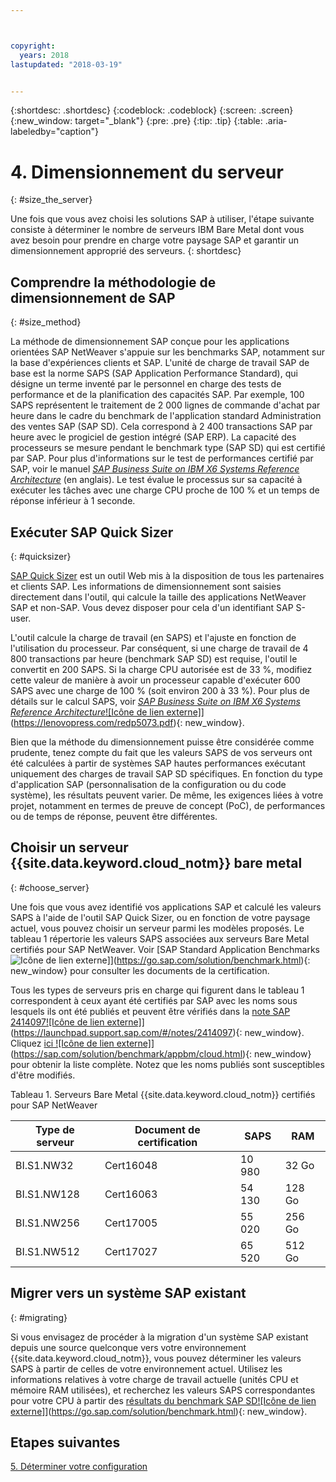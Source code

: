 ```yaml
---



copyright:
  years: 2018
lastupdated: "2018-03-19"


---
```


{:shortdesc: .shortdesc}
{:codeblock: .codeblock}
{:screen: .screen}
{:new_window: target="_blank"}
{:pre: .pre}
{:tip: .tip}
{:table: .aria-labeledby="caption"}


# 4. Dimensionnement du serveur
{: #size_the_server}

Une fois que vous avez choisi les solutions SAP à utiliser, l'étape suivante consiste à déterminer le nombre de serveurs IBM Bare Metal dont vous avez besoin pour prendre en charge votre paysage SAP et garantir un dimensionnement approprié des serveurs.
{: shortdesc}

## Comprendre la méthodologie de dimensionnement de SAP
{: #size_method}

La méthode de dimensionnement SAP conçue pour les applications orientées SAP NetWeaver s'appuie sur les benchmarks SAP, notamment sur la base d'expériences clients et SAP. L'unité de charge de travail SAP de base est la norme SAPS (SAP Application Performance Standard), qui désigne un terme inventé par le personnel en charge des tests de performance et de la planification des capacités SAP. Par exemple, 100 SAPS représentent le traitement de 2 000 lignes de commande d'achat par heure dans le cadre du benchmark de l'application standard Administration des ventes SAP (SAP SD). Cela correspond à 2 400 transactions SAP par heure avec le progiciel de gestion intégré (SAP ERP). La capacité des processeurs se mesure pendant le benchmark type (SAP SD) qui est certifié par SAP. Pour plus d'informations sur le test de performances certifié par SAP, voir le manuel [*SAP Business Suite on IBM X6 Systems Reference Architecture*](https://lenovopress.com/redp5073.pdf) (en anglais). Le test évalue le processus sur sa capacité à exécuter les tâches avec une charge CPU proche de 100 % et un temps de réponse inférieur à 1 seconde.

## Exécuter SAP Quick Sizer
{: #quicksizer}
  
[SAP Quick Sizer](https://service.sap.com/quicksizer) est un outil Web mis à la disposition de tous les partenaires et clients SAP. Les informations de dimensionnement sont saisies directement dans l'outil, qui calcule la taille des applications NetWeaver SAP et non-SAP. Vous devez disposer pour cela d'un identifiant SAP S-user.
  
L'outil calcule la charge de travail (en SAPS) et l'ajuste en fonction de l'utilisation du processeur. Par conséquent, si une charge de travail de 4 800 transactions par heure (benchmark SAP SD) est requise, l'outil le convertit en 200 SAPS. Si la charge CPU autorisée est de 33 %, modifiez cette valeur de manière à avoir un processeur capable d'exécuter 600 SAPS avec une charge de 100 % (soit environ 200 à 33 %). Pour plus de détails sur le calcul SAPS, voir [*SAP Business Suite on IBM X6 Systems Reference Architecture*![Icône de lien externe]](../../icons/launch-glyph.svg "Icône de lien externe")](https://lenovopress.com/redp5073.pdf){: new_window}.

Bien que la méthode du dimensionnement puisse être considérée comme prudente, tenez compte du fait que les valeurs SAPS de vos serveurs ont été calculées à partir de systèmes SAP hautes performances exécutant uniquement des charges de travail SAP SD spécifiques. En fonction du type d'application SAP (personnalisation de la configuration ou du code système), les résultats peuvent varier. De même, les exigences liées à votre projet, notamment en termes de preuve de concept (PoC), de performances ou de temps de réponse, peuvent être différentes.

## Choisir un serveur {{site.data.keyword.cloud_notm}} bare metal
{: #choose_server}

Une fois que vous avez identifié vos applications SAP et calculé les valeurs SAPS à l'aide de l'outil SAP Quick Sizer, ou en fonction de votre paysage actuel, vous pouvez choisir un serveur parmi les modèles proposés. Le tableau 1 répertorie les valeurs SAPS associées aux serveurs Bare Metal certifiés pour SAP NetWeaver. Voir [SAP Standard Application Benchmarks![Icône de lien externe](../../icons/launch-glyph.svg "Icône de lien externe")]](https://go.sap.com/solution/benchmark.html){: new_window} pour consulter les documents de la certification. 

Tous les types de serveurs pris en charge qui figurent dans le tableau 1 correspondent à ceux ayant été certifiés par SAP avec les noms sous lesquels ils ont été publiés et peuvent être vérifiés dans la [note SAP 2414097![Icône de lien externe]](../../icons/launch-glyph.svg "Icône de lien externe")](https://launchpad.support.sap.com/#/notes/2414097){: new_window}. Cliquez [ici ![Icône de lien externe]](../../icons/launch-glyph.svg "Icône de lien externe")](https://sap.com/solution/benchmark/appbm/cloud.html){: new_window} pour obtenir la liste complète. Notez que les noms publiés sont susceptibles d'être modifiés.

Tableau 1. Serveurs Bare Metal {{site.data.keyword.cloud_notm}} certifiés pour SAP NetWeaver

| Type de serveur | Document de certification | SAPS | RAM |
| --- | --- | --- | --- |
| BI.S1.NW32 | Cert16048 | 10 980 | 32 Go |
| BI.S1.NW128 | Cert16063 | 54 130 | 128 Go |
| BI.S1.NW256 | Cert17005 | 55 020 | 256 Go |
| BI.S1.NW512 | Cert17027 | 65 520 | 512 Go |

## Migrer vers un système SAP existant 
{: #migrating}

Si vous envisagez de procéder à la migration d'un système SAP existant depuis une source quelconque vers votre environnement {{site.data.keyword.cloud_notm}}, vous pouvez déterminer les valeurs SAPS à partir de celles de votre environnement actuel. Utilisez les informations relatives à votre charge de travail actuelle (unités CPU et mémoire RAM utilisées), et recherchez les valeurs SAPS correspondantes pour votre CPU à partir des [résultats du benchmark SAP SD![Icône de lien externe]](../../icons/launch-glyph.svg "Icône de lien externe")](https://go.sap.com/solution/benchmark.html){: new_window}.

## Etapes suivantes

 [5. Déterminer votre configuration](/docs/infrastructure/sap-netweaver/sap-determine-configuration.html)
